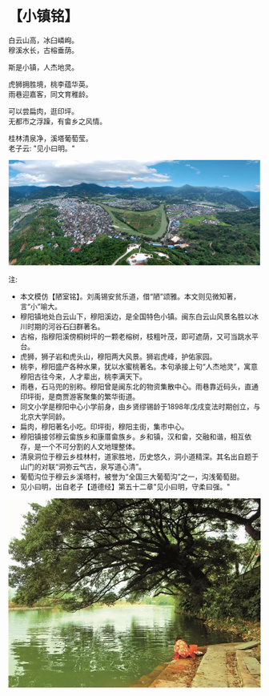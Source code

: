 # 【小镇铭】

白云山高，冰臼嶙峋。  
穆溪水长，古榕垂荫。

斯是小镇，人杰地灵。

虎狮拥胜境，桃李蕴华英。  
雨巷迎嘉客，同文育稚龄。

可以尝扁肉，逛印坪。  
无都市之浮躁，有畲乡之风情。

桂林清泉净，溪塔葡萄莹。  
老子云: "见小曰明。"

![](004a.png)

注:

- 本文模仿【陋室铭】。刘禹锡安贫乐道，借“陋”颂雅。本文则见微知著，言“小”喻大。
- 穆阳镇地处白云山下，穆阳溪边，是全国特色小镇。闽东白云山风景名胜以冰川时期的河谷石臼群著名。
- 古榕，指穆阳溪傍桐树坪的一颗老榕树，枝粗叶茂，即可遮荫，又可当跳水平台。
- 虎狮，狮子岩和虎头山，穆阳两大风景。狮岩虎峰，护佑家园。
- 桃李，穆阳盛产各种水果，犹以水蜜桃著名。本句承接上句“人杰地灵”，寓意穆阳古往今来，人才辈出，桃李满天下。
- 雨巷，石马兜的别称。穆阳曾是闽东北的物资集散中心。雨巷靠近码头，直通印坪街，是商贾游客聚集的繁华街道。
- 同文小学是穆阳中心小学前身，由乡贤缪锡龄于1898年戊戌变法时期创立，与北京大学同龄。
- 扁肉，穆阳著名小吃。印坪街，穆阳主街，集市中心。
- 穆阳镇接邻穆云畲族乡和康厝畲族乡。乡和镇，汉和畲，交融和谐，相互依存，是一个不可分割的人文地理整体。
- 清泉洞位于穆云乡桂林村，道家胜地，历史悠久，洞小道精深。其名出自题于山门的对联“洞弥云气古，泉写道心清”。
- 葡萄沟位于穆云乡溪塔村，被誉为“全国三大葡萄沟”之一，沟浅葡萄甜。
- 见小曰明，出自老子【道德经】第五十二章"见小曰明，守柔曰强。"

![](004b.jpg)
